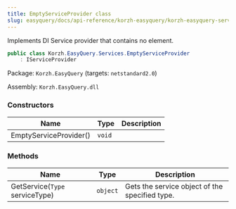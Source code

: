 ```yaml
---
title: EmptyServiceProvider class
slug: easyquery/docs/api-reference/korzh-easyquery/korzh-easyquery-services-namespace/emptyserviceprovider-class
---
```



Implements DI Service provider that contains no element.
```csharp
public class Korzh.EasyQuery.Services.EmptyServiceProvider
    : IServiceProvider

```
Package: `Korzh.EasyQuery` (targets: `netstandard2.0`)

Assembly: `Korzh.EasyQuery.dll`

### Constructors

| Name | Type | Description | 
| --- | --- | --- | 
| EmptyServiceProvider() | `void` |  | 


### Methods

| Name | Type | Description | 
| --- | --- | --- | 
| GetService(`Type` serviceType) | `object` | Gets the service object of the specified type. |